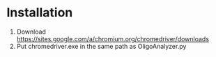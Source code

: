 # Installation
1. Download https://sites.google.com/a/chromium.org/chromedriver/downloads
2. Put chromedriver.exe in the same path as OligoAnalyzer.py
